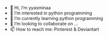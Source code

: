 - 👋 Hi, I’m yyasminaa
- 👀 I’m interested in python programming
- 🌱 I’m currently learning python programming
- 💞️ I’m looking to collaborate on ...
- 📫 How to reach me: Pinterest & Deviantart

<!---
yyasminaa/yyasminaa is a ✨ special ✨ repository because its `README.md` (this file) appears on your GitHub profile.
You can click the Preview link to take a look at your changes.
--->
